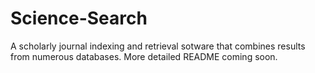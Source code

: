 # Science-Search
A scholarly journal indexing and retrieval sotware that combines results from numerous databases. More detailed README coming soon.
